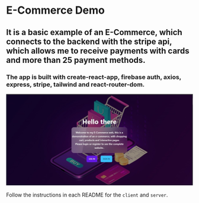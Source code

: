 # E-Commerce Demo

## It is a basic example of an E-Commerce, which connects to the backend with the stripe api, which allows me to receive payments with cards and more than 25 payment methods. 

### The app is built with create-react-app, firebase auth, axios, express, stripe, tailwind and react-router-dom.

 ![](./client/src/img/WhatsApp%20Image%202022-11-17%20at%207.38.45%20PM.jpeg)

Follow the instructions in each README for the `client` and `server`.
